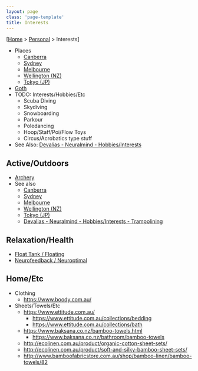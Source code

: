 ```yaml
---
layout: page
class: 'page-template'
title: Interests
---
```


[[Home](/) > [Personal](/personal/) > Interests]

* Places
  * [Canberra](/personal/interests/canberra)
  * [Sydney](/personal/interests/sydney)
  * [Melbourne](/personal/interests/melbourne)
  * [Wellington (NZ)](/personal/interests/wellington)
  * [Tokyo (JP)](/personal/interests/tokyo)
* [Goth](/personal/interests/goth/)
* TODO: Interests/Hobbies/Etc
  * Scuba Diving
  * Skydiving
  * Snowboarding
  * Parkour
  * Poledancing
  * Hoop/Staff/Poi/Flow Toys
  * Circus/Acrobatics type stuff
* See Also: [Devalias - Neuralmind - Hobbies/Interests](https://alias1.github.io/devalias-neuralmind/#!hobbies-interests/hobbies-interests.md)

## Active/Outdoors

* [Archery](archery/)
* See also
  * [Canberra](/personal/interests/canberra)
  * [Sydney](/personal/interests/sydney)
  * [Melbourne](/personal/interests/melbourne)
  * [Wellington (NZ)](/personal/interests/wellington)
  * [Tokyo (JP)](/personal/interests/tokyo)
  * [Devalias - Neuralmind - Hobbies/Interests - Trampolining](https://alias1.github.io/devalias-neuralmind/#!hobbies-interests/hobbies-interests.md#Trampolining)

## Relaxation/Health

* [Float Tank / Floating](/personal/interests/floating/)
* [Neurofeedback / Neuroptimal](/personal/interests/neurofeedback/)

## Home/Etc

* Clothing
  * https://www.boody.com.au/
* Sheets/Towels/Etc
  * https://www.ettitude.com.au/
    * https://www.ettitude.com.au/collections/bedding
    * https://www.ettitude.com.au/collections/bath
  * https://www.baksana.co.nz/bamboo-towels.html
    * https://www.baksana.co.nz/bathroom/bamboo-towels
  * http://ecolinen.com.au/product/organic-cotton-sheet-sets/
  * http://ecolinen.com.au/product/soft-and-silky-bamboo-sheet-sets/
  * http://www.bamboofabricstore.com.au/shop/bamboo-linen/bamboo-towels/82
